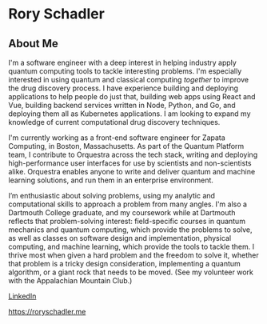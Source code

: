 # Rory Schadler

## About Me

I'm a software engineer with a deep interest in helping industry apply quantum
computing tools to tackle interesting problems. I'm especially interested in
using quantum and classical computing _together_ to improve the drug discovery
process. I have experience building and deploying applications to help people do
just that, building web apps using React and Vue, building backend services
written in Node, Python, and Go, and deploying them all as Kubernetes
applications. I am looking to expand my knowledge of current computational drug
discovery techniques.

I'm currently working as a front-end software engineer for Zapata Computing, in
Boston, Massachusetts. As part of the Quantum Platform team, I contribute to
Orquestra across the tech stack, writing and deploying high-performance user
interfaces for use by scientists and non-scientists alike. Orquestra enables
anyone to write and deliver quantum and machine learning solutions, and run them
in an enterprise environment.

I’m enthusiastic about solving problems, using my analytic and computational
skills to approach a problem from many angles. I'm also a Dartmouth College
graduate, and my coursework while at Dartmouth reflects that problem-solving
interest: field-specific courses in quantum mechanics and quantum computing,
which provide the problems to solve, as well as classes on software design and
implementation, physical computing, and machine learning, which provide the
tools to tackle them. I thrive most when given a hard problem and the freedom to
solve it, whether that problem is a tricky design consideration, implementing a
quantum algorithm, or a giant rock that needs to be moved. (See my volunteer
work with the Appalachian Mountain Club.)

[LinkedIn](https://www.linkedin.com/in/roryschadler/)

<https://roryschadler.me>
